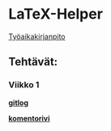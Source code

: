 # LaTeX-Helper 
[Työaikakirjanpito](https://github.com/alekmus/LATEX-Helper/blob/master/ty%C3%B6aikakirjanpito.txt) 
## Tehtävät:
### Viikko 1
  [**gitlog**](https://github.com/alekmus/OT-harjoitustyo/blob/master/laskarit/viikko1/gitlog.txt)
  
  [**komentorivi**](https://github.com/alekmus/OT-harjoitustyo/blob/master/laskarit/viikko1/komentorivi.txt)
